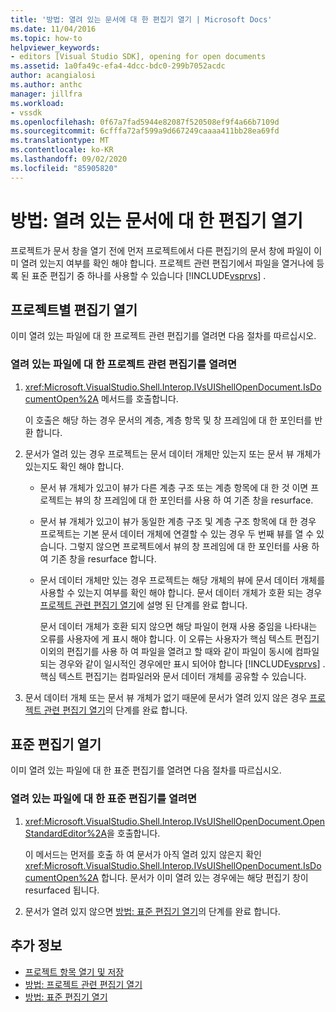 ```yaml
---
title: '방법: 열려 있는 문서에 대 한 편집기 열기 | Microsoft Docs'
ms.date: 11/04/2016
ms.topic: how-to
helpviewer_keywords:
- editors [Visual Studio SDK], opening for open documents
ms.assetid: 1a0fa49c-efa4-4dcc-bdc0-299b7052acdc
author: acangialosi
ms.author: anthc
manager: jillfra
ms.workload:
- vssdk
ms.openlocfilehash: 0f67a7fad5944e82087f520508ef9f4a66b7109d
ms.sourcegitcommit: 6cfffa72af599a9d667249caaaa411bb28ea69fd
ms.translationtype: MT
ms.contentlocale: ko-KR
ms.lasthandoff: 09/02/2020
ms.locfileid: "85905820"
---
```

# <a name="how-to-open-editors-for-open-documents"></a>방법: 열려 있는 문서에 대 한 편집기 열기
프로젝트가 문서 창을 열기 전에 먼저 프로젝트에서 다른 편집기의 문서 창에 파일이 이미 열려 있는지 여부를 확인 해야 합니다. 프로젝트 관련 편집기에서 파일을 열거나에 등록 된 표준 편집기 중 하나를 사용할 수 있습니다 [!INCLUDE[vsprvs](../code-quality/includes/vsprvs_md.md)] .

## <a name="open-a-project-specific-editor"></a>프로젝트별 편집기 열기
 이미 열려 있는 파일에 대 한 프로젝트 관련 편집기를 열려면 다음 절차를 따르십시오.

### <a name="to-open-a-project-specific-editor-for-an-open-file"></a>열려 있는 파일에 대 한 프로젝트 관련 편집기를 열려면

1. <xref:Microsoft.VisualStudio.Shell.Interop.IVsUIShellOpenDocument.IsDocumentOpen%2A> 메서드를 호출합니다.

    이 호출은 해당 하는 경우 문서의 계층, 계층 항목 및 창 프레임에 대 한 포인터를 반환 합니다.

2. 문서가 열려 있는 경우 프로젝트는 문서 데이터 개체만 있는지 또는 문서 뷰 개체가 있는지도 확인 해야 합니다.

   - 문서 뷰 개체가 있고이 뷰가 다른 계층 구조 또는 계층 항목에 대 한 것 이면 프로젝트는 뷰의 창 프레임에 대 한 포인터를 사용 하 여 기존 창을 resurface.

   - 문서 뷰 개체가 있고이 뷰가 동일한 계층 구조 및 계층 구조 항목에 대 한 경우 프로젝트는 기본 문서 데이터 개체에 연결할 수 있는 경우 두 번째 뷰를 열 수 있습니다. 그렇지 않으면 프로젝트에서 뷰의 창 프레임에 대 한 포인터를 사용 하 여 기존 창을 resurface 합니다.

   - 문서 데이터 개체만 있는 경우 프로젝트는 해당 개체의 뷰에 문서 데이터 개체를 사용할 수 있는지 여부를 확인 해야 합니다. 문서 데이터 개체가 호환 되는 경우 [프로젝트 관련 편집기 열기](../extensibility/how-to-open-project-specific-editors.md)에 설명 된 단계를 완료 합니다.

     문서 데이터 개체가 호환 되지 않으면 해당 파일이 현재 사용 중임을 나타내는 오류를 사용자에 게 표시 해야 합니다. 이 오류는 사용자가 핵심 텍스트 편집기 이외의 편집기를 사용 하 여 파일을 열려고 할 때와 같이 파일이 동시에 컴파일되는 경우와 같이 일시적인 경우에만 표시 되어야 합니다 [!INCLUDE[vsprvs](../code-quality/includes/vsprvs_md.md)] . 핵심 텍스트 편집기는 컴파일러와 문서 데이터 개체를 공유할 수 있습니다.

3. 문서 데이터 개체 또는 문서 뷰 개체가 없기 때문에 문서가 열려 있지 않은 경우 [프로젝트 관련 편집기 열기](../extensibility/how-to-open-project-specific-editors.md)의 단계를 완료 합니다.

## <a name="open-a-standard-editor"></a>표준 편집기 열기
 이미 열려 있는 파일에 대 한 표준 편집기를 열려면 다음 절차를 따르십시오.

### <a name="to-open-a-standard-editor-for-an-open-file"></a>열려 있는 파일에 대 한 표준 편집기를 열려면

1. <xref:Microsoft.VisualStudio.Shell.Interop.IVsUIShellOpenDocument.OpenStandardEditor%2A>을 호출합니다.

     이 메서드는 먼저를 호출 하 여 문서가 아직 열려 있지 않은지 확인 <xref:Microsoft.VisualStudio.Shell.Interop.IVsUIShellOpenDocument.IsDocumentOpen%2A> 합니다. 문서가 이미 열려 있는 경우에는 해당 편집기 창이 resurfaced 됩니다.

2. 문서가 열려 있지 않으면 [방법: 표준 편집기 열기](../extensibility/how-to-open-standard-editors.md)의 단계를 완료 합니다.

## <a name="see-also"></a>추가 정보
- [프로젝트 항목 열기 및 저장](../extensibility/internals/opening-and-saving-project-items.md)
- [방법: 프로젝트 관련 편집기 열기](../extensibility/how-to-open-project-specific-editors.md)
- [방법: 표준 편집기 열기](../extensibility/how-to-open-standard-editors.md)
